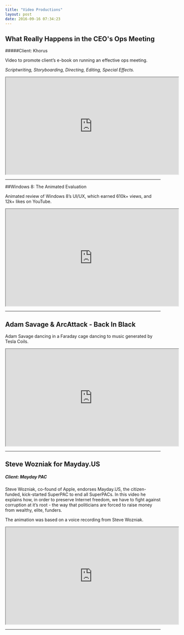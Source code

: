 ```yaml
---
title: "Video Productions"
layout: post
date: 2016-09-16 07:34:23
---
```

## What Really Happens in the CEO's Ops Meeting
#####Client: Khorus

Video to promote client’s e-book on running an effective ops meeting.

*Scriptwriting, Storyboarding, Directing, Editing, Special Effects.*

<iframe height="315" src="https://www.youtube.com/embed/C3EXk3oP2OQ" width="560"></iframe>

---

##Windows 8: The Animated Evaluation

Animated review of Windows 8’s UI/UX, which earned 610k+ views, and 12k+ likes on YouTube.

<iframe height="315" src="https://www.youtube.com/embed/WTYet-qf1jo" width="560"></iframe>

---

## Adam Savage & ArcAttack - Back In Black

Adam Savage dancing in a Faraday cage dancing to music generated by Tesla Coils.

<iframe height="315" src="
https://www.youtube.com/embed/Yc0BNBdSsjw
" width="560"></iframe>

---

## Steve Wozniak for Mayday.US
##### Client: Mayday PAC

Steve Wozniak, co-found of Apple, endorses Mayday.US, the citizen-funded, kick-started SuperPAC to end all SuperPACs. In this video he explains how, in order to preserve Internet freedom, we have to fight against corruption at it’s root - the way that politicians are forced to raise money from wealthy, elite, funders.

The animation was based on a voice recording from Steve Wozniak. 

<iframe height="315" src="
https://www.youtube.com/embed/ZoZ-tJiwBvc
" width="560"></iframe>

---

